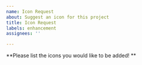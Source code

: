 ```yaml
---
name: Icon Request
about: Suggest an icon for this project
title: Icon Request
labels: enhancement
assignees: ''

---
```


**Please list the icons you would like to be added! **
